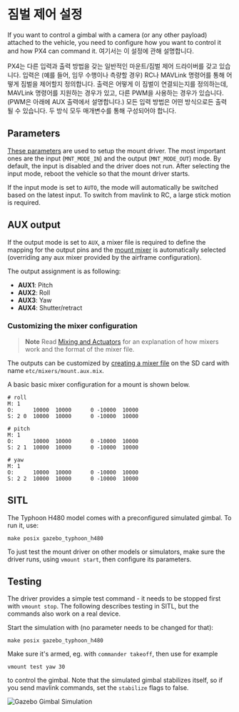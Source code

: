 # 짐벌 제어 설정

If you want to control a gimbal with a camera (or any other payload) attached to the vehicle, you need to configure how you want to control it and how PX4 can command it. 여기서는 이 설정에 관해 설명합니다.

PX4는 다른 입력과 출력 방법을 갖는 일반적인 마운트/짐벌 제어 드라이버를 갖고 있습니다. 입력은 (예를 들어, 임무 수행이나 측량할 경우) RC나 MAVLink 명령어를 통해 어떻게 짐벌을 제어할지 정의합니다. 출력은 어떻게 이 짐벌이 연결되는지를 정의하는데, MAVLink 명령어를 지원하는 경우가 있고, 다른 PWM을 사용하는 경우가 있습니다. (PWM은 아래에 AUX 출력에서 설명합니다.) 모든 입력 방법은 어떤 방식으로든 출력될 수 있습니다. 두 방식 모두 매개변수를 통해 구성되어야 합니다.

## Parameters

[These parameters](../advanced/parameter_reference.md#mount) are used to setup the mount driver. The most important ones are the input (`MNT_MODE_IN`) and the output (`MNT_MODE_OUT`) mode. By default, the input is disabled and the driver does not run. After selecting the input mode, reboot the vehicle so that the mount driver starts.

If the input mode is set to `AUTO`, the mode will automatically be switched based on the latest input. To switch from mavlink to RC, a large stick motion is required.

## AUX output

If the output mode is set to `AUX`, a mixer file is required to define the mapping for the output pins and the [mount mixer](https://github.com/PX4/Firmware/blob/master/ROMFS/px4fmu_common/mixers/mount.aux.mix) is automatically selected (overriding any aux mixer provided by the airframe configuration).

The output assignment is as following:

- **AUX1**: Pitch
- **AUX2**: Roll
- **AUX3**: Yaw
- **AUX4**: Shutter/retract

### Customizing the mixer configuration

> **Note** Read [Mixing and Actuators](../concept/mixing.md) for an explanation of how mixers work and the format of the mixer file.

The outputs can be customized by [creating a mixer file](../advanced/system_startup.md#starting-a-custom-mixer) on the SD card with name `etc/mixers/mount.aux.mix`.

A basic basic mixer configuration for a mount is shown below.

    # roll
    M: 1
    O:      10000  10000      0 -10000  10000
    S: 2 0  10000  10000      0 -10000  10000
    
    # pitch
    M: 1
    O:      10000  10000      0 -10000  10000
    S: 2 1  10000  10000      0 -10000  10000
    
    # yaw
    M: 1
    O:      10000  10000      0 -10000  10000
    S: 2 2  10000  10000      0 -10000  10000
    

## SITL

The Typhoon H480 model comes with a preconfigured simulated gimbal. To run it, use:

    make posix gazebo_typhoon_h480
    

To just test the mount driver on other models or simulators, make sure the driver runs, using `vmount start`, then configure its parameters.

## Testing

The driver provides a simple test command - it needs to be stopped first with `vmount stop`. The following describes testing in SITL, but the commands also work on a real device.

Start the simulation with (no parameter needs to be changed for that):

    make posix gazebo_typhoon_h480
    

Make sure it's armed, eg. with `commander takeoff`, then use for example

    vmount test yaw 30
    

to control the gimbal. Note that the simulated gimbal stabilizes itself, so if you send mavlink commands, set the `stabilize` flags to false.

![Gazebo Gimbal Simulation](../../assets/gazebo/gimbal-simulation.png)